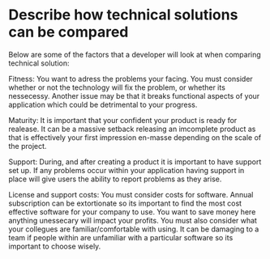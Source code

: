 # Describe how technical solutions can be compared
Below are some of the factors that a developer will look at when comparing technical solution:

Fitness: You want to adress the problems your facing. You must consider whether or not the technology will fix the problem, or whether its nessecessy. Another issue may be that it breaks functional aspects of your application which could be detrimental to your progress.

Maturity: It is important that your confident your product is ready for realease. It can be a massive setback releasing an imcomplete product as that is effectively your first impression en-masse depending on the scale of the project.

Support: During, and after creating a product it is important to have support set up. If any problems occur within your application having support in place will give users the ability to report problems as they arise. 

License and support costs: You must consider costs for software. Annual subscription can be extortionate so its important to find the most cost effective software for your company to use. You want to save money here anything unessecary will impact your profits. You must also consider what your collegues are familiar/comfortable with using. It can be damaging to a team if people within are unfamiliar with a particular software so its important to choose wisely.

